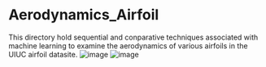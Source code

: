 # Aerodynamics_Airfoil
This directory hold sequential and conparative techniques associated with machine learning to examine the aerodynamics of various airfoils in the UIUC airfoil datasite.
![image](https://user-images.githubusercontent.com/16720947/179477451-d9b88013-358d-4dbb-a95c-e42495c8f312.png)
![image](https://user-images.githubusercontent.com/16720947/179478534-a4119b2f-0211-4562-808a-2b533c4702f4.png)
